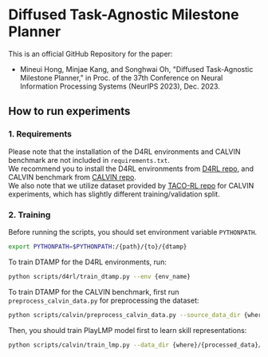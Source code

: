# Diffused Task-Agnostic Milestone Planner

This is an official GitHub Repository for the paper:
- Mineui Hong, Minjae Kang, and Songhwai Oh, "Diffused Task-Agnostic Milestone Planner," in Proc. of the 37th Conference on Neural Information Processing Systems (NeurIPS 2023), Dec. 2023.

## How to run experiments

### 1. Requirements

Please note that the installation of the D4RL environments and CALVIN benchmark are not included in `requirements.txt`.  
We recommend you to install the D4RL environments from [D4RL repo](https://github.com/Farama-Foundation/D4RL),
and CALVIN benchmark from [CALVIN repo](https://github.com/mees/calvin).  
We also note that we utilize dataset provided by [TACO-RL repo](https://github.com/ErickRosete/tacorl) for CALVIN experiments,
which has slightly different training/validation split.

### 2. Training

Before running the scripts, you should set environment variable ```PYTHONPATH```.
```bash
export PYTHONPATH=$PYTHONPATH:/{path}/{to}/{dtamp}
```
To train DTAMP for the D4RL environments, run:
```bash
python scripts/d4rl/train_dtamp.py --env {env_name}
```
To train DTAMP for the CALVIN benchmark, first run ```preprocess_calvin_data.py``` for preprocessing the dataset:
```bash
python scripts/calvin/preprocess_calvin_data.py --source_data_dir {where}/{tacorl_data}/{saved} --target_data_dir {where}/{to_save}/{processed_data}
```
Then, you should train PlayLMP model first to learn skill representations:
```bash
python scripts/calvin/train_lmp.py --data_dir {where}/{processed_data}/{saved}; python scripts/calvin/add_skills_to_calvin_dataset.py --data_dir {where}/{processed_data}/{saved}
```

